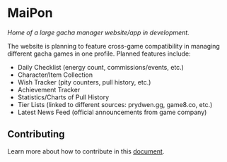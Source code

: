 # MaiPon
*Home of a large gacha manager website/app in development.*

The website is planning to feature cross-game compatibility in managing different gacha games in one profile. Planned features include:
- Daily Checklist (energy count, commissions/events, etc.)
- Character/Item Collection
- Wish Tracker (pity counters, pull history, etc.)
- Achievement Tracker
- Statistics/Charts of Pull History
- Tier Lists (linked to different sources: prydwen.gg, game8.co, etc.)
- Latest News Feed (official announcements from game company)

## Contributing
Learn more about how to contribute in this [document](./docs/developers/CONTRIBUTING.md).
